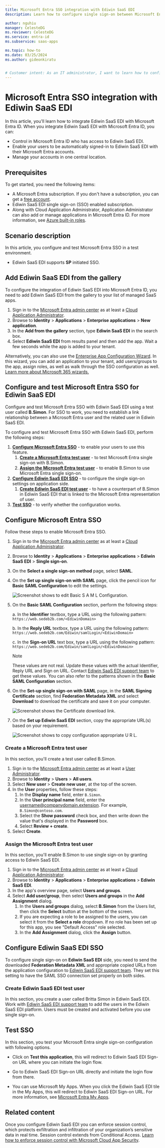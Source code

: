 ```yaml
---
title: Microsoft Entra SSO integration with Ediwin SaaS EDI
description: Learn how to configure single sign-on between Microsoft Entra ID and Ediwin SaaS EDI.

author: nguhiu
manager: CelesteDG
ms.reviewer: CelesteDG
ms.service: entra-id
ms.subservice: saas-apps

ms.topic: how-to
ms.date: 03/25/2024
ms.author: gideonkiratu


# Customer intent: As an IT administrator, I want to learn how to configure single sign-on between Microsoft Entra ID and Ediwin SaaS EDI so that I can control who has access to Ediwin SaaS EDI, enable automatic sign-in with Microsoft Entra accounts, and manage my accounts in one central location.
---
```


# Microsoft Entra SSO integration with Ediwin SaaS EDI

In this article,  you'll learn how to integrate Ediwin SaaS EDI with Microsoft Entra ID. When you integrate Ediwin SaaS EDI with Microsoft Entra ID, you can:

* Control in Microsoft Entra ID who has access to Ediwin SaaS EDI.
* Enable your users to be automatically signed-in to Ediwin SaaS EDI with their Microsoft Entra accounts.
* Manage your accounts in one central location.

## Prerequisites

To get started, you need the following items:

* A Microsoft Entra subscription. If you don't have a subscription, you can get a [free account](https://azure.microsoft.com/free/).
* Ediwin SaaS EDI single sign-on (SSO) enabled subscription.
* Along with Cloud Application Administrator, Application Administrator can also add or manage applications in Microsoft Entra ID.
For more information, see [Azure built-in roles](~/identity/role-based-access-control/permissions-reference.md).

## Scenario description

In this article,  you configure and test Microsoft Entra SSO in a test environment.

* Ediwin SaaS EDI supports **SP** initiated SSO.

## Add Ediwin SaaS EDI from the gallery

To configure the integration of Ediwin SaaS EDI into Microsoft Entra ID, you need to add Ediwin SaaS EDI from the gallery to your list of managed SaaS apps.

1. Sign in to the [Microsoft Entra admin center](https://entra.microsoft.com) as at least a [Cloud Application Administrator](~/identity/role-based-access-control/permissions-reference.md#cloud-application-administrator).
1. Browse to **Identity** > **Applications** > **Enterprise applications** > **New application**.
1. In the **Add from the gallery** section, type **Ediwin SaaS EDI** in the search box.
1. Select **Ediwin SaaS EDI** from results panel and then add the app. Wait a few seconds while the app is added to your tenant.

 Alternatively, you can also use the [Enterprise App Configuration Wizard](https://portal.office.com/AdminPortal/home?Q=Docs#/azureadappintegration). In this wizard, you can add an application to your tenant, add users/groups to the app, assign roles, as well as walk through the SSO configuration as well. [Learn more about Microsoft 365 wizards.](/microsoft-365/admin/misc/azure-ad-setup-guides)

<a name='configure-and-test-azure-ad-sso-for-ediwin-saas-edi'></a>

## Configure and test Microsoft Entra SSO for Ediwin SaaS EDI

Configure and test Microsoft Entra SSO with Ediwin SaaS EDI using a test user called **B.Simon**. For SSO to work, you need to establish a link relationship between a Microsoft Entra user and the related user in Ediwin SaaS EDI.

To configure and test Microsoft Entra SSO with Ediwin SaaS EDI, perform the following steps:

1. **[Configure Microsoft Entra SSO](#configure-azure-ad-sso)** - to enable your users to use this feature.
    1. **[Create a Microsoft Entra test user](#create-an-azure-ad-test-user)** - to test Microsoft Entra single sign-on with B.Simon.
    1. **[Assign the Microsoft Entra test user](#assign-the-azure-ad-test-user)** - to enable B.Simon to use Microsoft Entra single sign-on.
1. **[Configure Ediwin SaaS EDI SSO](#configure-ediwin-saas-edi-sso)** - to configure the single sign-on settings on application side.
    1. **[Create Ediwin SaaS EDI test user](#create-ediwin-saas-edi-test-user)** - to have a counterpart of B.Simon in Ediwin SaaS EDI that is linked to the Microsoft Entra representation of user.
1. **[Test SSO](#test-sso)** - to verify whether the configuration works.

<a name='configure-azure-ad-sso'></a>

## Configure Microsoft Entra SSO

Follow these steps to enable Microsoft Entra SSO.

1. Sign in to the [Microsoft Entra admin center](https://entra.microsoft.com) as at least a [Cloud Application Administrator](~/identity/role-based-access-control/permissions-reference.md#cloud-application-administrator).
1. Browse to **Identity** > **Applications** > **Enterprise applications** > **Ediwin SaaS EDI** > **Single sign-on**.
1. On the **Select a single sign-on method** page, select **SAML**.
1. On the **Set up single sign-on with SAML** page, click the pencil icon for **Basic SAML Configuration** to edit the settings.

    ![Screenshot shows to edit Basic S A M L Configuration.](common/edit-urls.png "Basic Configuration")

1. On the **Basic SAML Configuration** section, perform the following steps:

    a. In the **Identifier** textbox, type a URL using the following pattern:
    `https://web.sedeb2b.com/<EdiwinDomain>`

    b. In the **Reply URL** textbox, type a URL using the following pattern:
    `https://web.sedeb2b.com/Ediwin/samlLogin/<EdiwinDomain>`

    c. In the **Sign-on URL** text box, type a URL using the following pattern:
    `https://web.sedeb2b.com/Ediwin/samlLogin/<EdiwinDomain>`

    > [!Note]
    > These values are not real. Update these values with the actual Identifier, Reply URL and Sign on URL. Contact [Ediwin SaaS EDI support team](mailto:cau@edicomgroup.com) to get these values. You can also refer to the patterns shown in the **Basic SAML Configuration** section.

1. On the **Set-up single sign-on with SAML** page, in the **SAML Signing Certificate** section,  find **Federation Metadata XML** and select **Download** to download the certificate and save it on your computer.

    ![Screenshot shows the Certificate download link.](common/metadataxml.png "Certificate")

1. On the **Set up Ediwin SaaS EDI** section, copy the appropriate URL(s) based on your requirement.

	![Screenshot shows to copy configuration appropriate U R L.](common/copy-configuration-urls.png "Attributes")  

<a name='create-an-azure-ad-test-user'></a>

### Create a Microsoft Entra test user

In this section, you'll create a test user called B.Simon.

1. Sign in to the [Microsoft Entra admin center](https://entra.microsoft.com) as at least a [User Administrator](~/identity/role-based-access-control/permissions-reference.md#user-administrator).
1. Browse to **Identity** > **Users** > **All users**.
1. Select **New user** > **Create new user**, at the top of the screen.
1. In the **User** properties, follow these steps:
   1. In the **Display name** field, enter `B.Simon`.  
   1. In the **User principal name** field, enter the username@companydomain.extension. For example, `B.Simon@contoso.com`.
   1. Select the **Show password** check box, and then write down the value that's displayed in the **Password** box.
   1. Select **Review + create**.
1. Select **Create**.

<a name='assign-the-azure-ad-test-user'></a>

### Assign the Microsoft Entra test user

In this section, you'll enable B.Simon to use single sign-on by granting access to Ediwin SaaS EDI.

1. Sign in to the [Microsoft Entra admin center](https://entra.microsoft.com) as at least a [Cloud Application Administrator](~/identity/role-based-access-control/permissions-reference.md#cloud-application-administrator).
1. Browse to **Identity** > **Applications** > **Enterprise applications** > **Ediwin SaaS EDI**.
1. In the app's overview page, select **Users and groups**.
1. Select **Add user/group**, then select **Users and groups** in the **Add Assignment** dialog.
   1. In the **Users and groups** dialog, select **B.Simon** from the Users list, then click the **Select** button at the bottom of the screen.
   1. If you are expecting a role to be assigned to the users, you can select it from the **Select a role** dropdown. If no role has been set up for this app, you see "Default Access" role selected.
   1. In the **Add Assignment** dialog, click the **Assign** button.

## Configure Ediwin SaaS EDI SSO

To configure single sign-on on **Ediwin SaaS EDI** side, you need to send the downloaded **Federation Metadata XML** and appropriate copied URLs from the application configuration to [Ediwin SaaS EDI support team](mailto:cau@edicomgroup.com). They set this setting to have the SAML SSO connection set properly on both sides.

### Create Ediwin SaaS EDI test user

In this section, you create a user called Britta Simon in Ediwin SaaS EDI. Work with [Ediwin SaaS EDI support team](mailto:cau@edicomgroup.com) to add the users in the Ediwin SaaS EDI platform. Users must be created and activated before you use single sign-on.

## Test SSO 

In this section, you test your Microsoft Entra single sign-on configuration with following options. 

* Click on **Test this application**, this will redirect to Ediwin SaaS EDI Sign-on URL where you can initiate the login flow. 

* Go to Ediwin SaaS EDI Sign-on URL directly and initiate the login flow from there.

* You can use Microsoft My Apps. When you click the Ediwin SaaS EDI tile in the My Apps, this will redirect to Ediwin SaaS EDI Sign-on URL. For more information, see [Microsoft Entra My Apps](/azure/active-directory/manage-apps/end-user-experiences#azure-ad-my-apps).

## Related content

Once you configure Ediwin SaaS EDI you can enforce session control, which protects exfiltration and infiltration of your organization’s sensitive data in real time. Session control extends from Conditional Access. [Learn how to enforce session control with Microsoft Cloud App Security](/cloud-app-security/proxy-deployment-aad).
